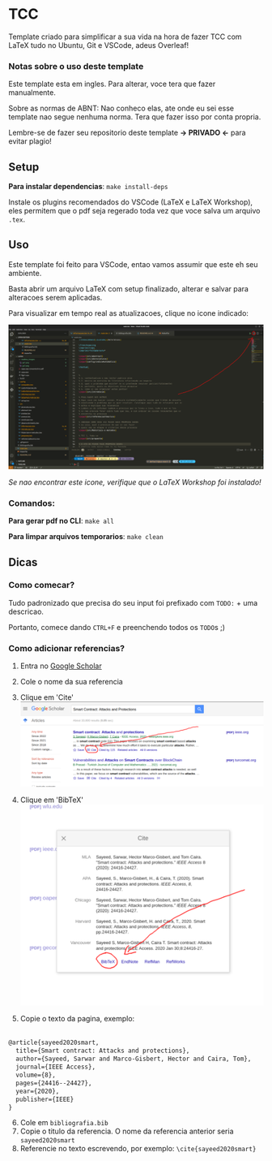 # TCC

Template criado para simplificar a sua vida na hora de fazer TCC com LaTeX tudo no Ubuntu, Git e VSCode, adeus Overleaf!

### Notas sobre o uso deste template

Este template esta em ingles. Para alterar, voce tera que fazer manualmente.

Sobre as normas de ABNT: Nao conheco elas, ate onde eu sei esse template nao segue nenhuma norma. Tera que fazer isso por conta propria.

Lembre-se de fazer seu repositorio deste template **-> PRIVADO <-** para evitar plagio!

## Setup

**Para instalar dependencias**: `make install-deps`

Instale os plugins recomendados do VSCode (LaTeX e LaTeX Workshop), eles permitem que o pdf seja regerado toda vez que voce salva um arquivo `.tex`.

## Uso

Este template foi feito para VSCode, entao vamos assumir que este eh seu ambiente.

Basta abrir um arquivo LaTeX com setup finalizado, alterar e salvar para alteracoes serem aplicadas.

Para visualizar em tempo real as atualizacoes, clique no icone indicado:

![](assets/readme_images/usage1.png)

*Se nao encontrar este icone, verifique que o LaTeX Workshop foi instalado!*

### Comandos:

**Para gerar pdf no CLI**: `make all`

**Para limpar arquivos temporarios**: `make clean`

## Dicas

### Como comecar?

Tudo padronizado que precisa do seu input foi prefixado com `TODO:` + uma descricao.

Portanto, comece dando `CTRL+F` e preenchendo todos os `TODO`s ;)

### Como adicionar referencias?

1. Entra no [Google Scholar](https://scholar.google.com/)
2. Cole o nome da sua referencia
3. Clique em 'Cite'
![](assets/readme_images/gs1.png)

4. Clique em 'BibTeX'
![](assets/readme_images/gs2.png)

5. Copie o texto da pagina, exemplo:
```

@article{sayeed2020smart,
  title={Smart contract: Attacks and protections},
  author={Sayeed, Sarwar and Marco-Gisbert, Hector and Caira, Tom},
  journal={IEEE Access},
  volume={8},
  pages={24416--24427},
  year={2020},
  publisher={IEEE}
}

```
6. Cole em `bibliografia.bib`
7. Copie o titulo da referencia. O nome da referencia anterior seria `sayeed2020smart`
8. Referencie no texto escrevendo, por exemplo: `\cite{sayeed2020smart}`